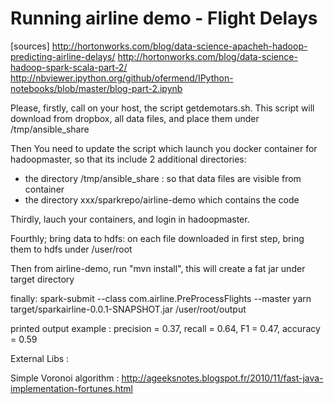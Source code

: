 Running airline demo - Flight Delays
=================
[sources]
http://hortonworks.com/blog/data-science-apacheh-hadoop-predicting-airline-delays/ 
http://hortonworks.com/blog/data-science-hadoop-spark-scala-part-2/
http://nbviewer.ipython.org/github/ofermend/IPython-notebooks/blob/master/blog-part-2.ipynb

Please, firstly, call on your host, the script getdemotars.sh. This script will download from dropbox, all data files, and place them under /tmp/ansible_share



Then You need to update the script which launch you docker container for hadoopmaster, so that its include 2 additional directories:

* the directory /tmp/ansible_share : so that data files are visible from container
* the directory xxx/sparkrepo/airline-demo which contains the code


Thirdly, lauch your containers, and login in hadoopmaster.

Fourthly; bring data to hdfs:
on each file downloaded in first step, bring them to hdfs under /user/root

Then from airline-demo, run "mvn install", this will create a fat jar under target directory

finally:
spark-submit --class com.airline.PreProcessFlights --master yarn target/sparkairline-0.0.1-SNAPSHOT.jar /user/root/output

printed output example : 
precision = 0.37, recall = 0.64, F1 = 0.47, accuracy = 0.59


External Libs : 
 
Simple Voronoi algorithm : 
http://ageeksnotes.blogspot.fr/2010/11/fast-java-implementation-fortunes.html
